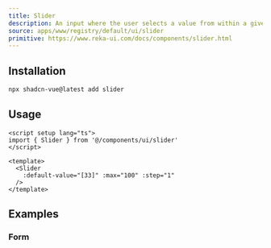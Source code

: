 ```yaml
---
title: Slider
description: An input where the user selects a value from within a given range.
source: apps/www/registry/default/ui/slider
primitive: https://www.reka-ui.com/docs/components/slider.html
---
```


<ComponentPreview name="SliderDemo" />

## Installation

```bash
npx shadcn-vue@latest add slider
```

## Usage

```vue
<script setup lang="ts">
import { Slider } from '@/components/ui/slider'
</script>

<template>
  <Slider
    :default-value="[33]" :max="100" :step="1"
  />
</template>
```

## Examples

### Form

<ComponentPreview name="SliderForm" />
